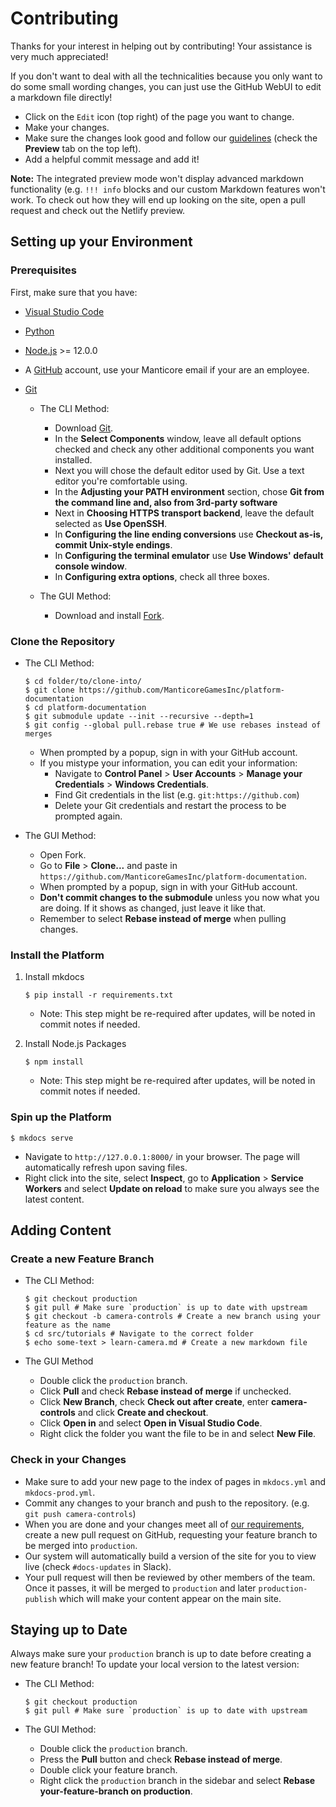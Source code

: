 # Contributing

Thanks for your interest in helping out by contributing! Your assistance is very much appreciated!

If you don't want to deal with all the technicalities because you only want to do some small wording changes, you can just use the GitHub WebUI to edit a markdown file directly!

- Click on the `Edit` icon (top right) of the page you want to change.
- Make your changes.
- Make sure the changes look good and follow our [guidelines](https://github.com/ManticoreGamesInc/platform-documentation/wiki/Documentation-Style-Guide) (check the **Preview** tab on the top left).
- Add a helpful commit message and add it!

**Note:** The integrated preview mode won't display advanced markdown functionality (e.g. `!!! info` blocks and our custom Markdown features won't work. To check out how they will end up looking on the site, open a pull request and check out the Netlify preview.

## Setting up your Environment

### Prerequisites

First, make sure that you have:

- [Visual Studio Code](https://github.com/ManticoreGamesInc/platform-documentation/wiki/Editor-Setup)
- [Python](https://www.microsoft.com/en-us/p/python-38/9mssztt1n39l)
- [Node.js](https://nodejs.org/en/download/) >= 12.0.0
- A [GitHub](https://github.com) account, use your Manticore email if your are an employee.
- [Git](https://git-scm.com/downloads)

    - The CLI Method:
        - Download [Git](https://git-scm.com/downloads).
        - In the **Select Components** window, leave all default options checked and check any other additional components you want installed.
        - Next you will chose the default editor used by Git. Use a text editor you're comfortable using.
        - In the **Adjusting your PATH environment** section, chose **Git from the command line and, also from 3rd-party software**
        - Next in **Choosing HTTPS transport backend**, leave the default selected as **Use OpenSSH**.
        - In **Configuring the line ending conversions** use **Checkout as-is, commit Unix-style endings**.
        - In **Configuring the terminal emulator** use **Use Windows' default console window**.
        - In **Configuring extra options**, check all three boxes.

    - The GUI Method:
        - Download and install [Fork](https://git-fork.com/).

### Clone the Repository

- The CLI Method:

    ```console
    $ cd folder/to/clone-into/
    $ git clone https://github.com/ManticoreGamesInc/platform-documentation
    $ cd platform-documentation
    $ git submodule update --init --recursive --depth=1
    $ git config --global pull.rebase true # We use rebases instead of merges
    ```

    - When prompted by a popup, sign in with your GitHub account.
    - If you mistype your information, you can edit your information:
        - Navigate to **Control Panel** > **User Accounts** > **Manage your Credentials** > **Windows Credentials**.
        - Find Git credentials in the list (e.g. `git:https://github.com`)
        - Delete your Git credentials and restart the process to be prompted again.

- The GUI Method:

    - Open Fork.
    - Go to **File** > **Clone...** and paste in `https://github.com/ManticoreGamesInc/platform-documentation`.
    - When prompted by a popup, sign in with your GitHub account.
    - **Don't commit changes to the submodule** unless you now what you are doing. If it shows as changed, just leave it like that.
    - Remember to select **Rebase instead of merge** when pulling changes.

### Install the Platform

1. Install mkdocs

    ```console
    $ pip install -r requirements.txt
    ```

    - Note: This step might be re-required after updates, will be noted in commit notes if needed.

2. Install Node.js Packages

    ```console
    $ npm install
    ```

    - Note: This step might be re-required after updates, will be noted in commit notes if needed.

### Spin up the Platform

```console
$ mkdocs serve
```

- Navigate to `http://127.0.0.1:8000/` in your browser. The page will automatically refresh upon saving files.
- Right click into the site, select **Inspect**, go to **Application** > **Service Workers** and select **Update on reload** to make sure you always see the latest content.

## Adding Content

### Create a new Feature Branch

- The CLI Method:

    ```console
    $ git checkout production
    $ git pull # Make sure `production` is up to date with upstream
    $ git checkout -b camera-controls # Create a new branch using your feature as the name
    $ cd src/tutorials # Navigate to the correct folder
    $ echo some-text > learn-camera.md # Create a new markdown file
    ```

- The GUI Method

    - Double click the `production` branch.
    - Click **Pull** and check **Rebase instead of merge** if unchecked.
    - Click **New Branch**, check **Check out after create**, enter **camera-controls** and click **Create and checkout**.
    - Click **Open in** and select **Open in Visual Studio Code**.
    - Right click the folder you want the file to be in and select **New File**.

### Check in your Changes

- Make sure to add your new page to the index of pages in `mkdocs.yml` and `mkdocs-prod.yml`.
- Commit any changes to your branch and push to the repository. (e.g. `git push camera-controls`)
- When you are done and your changes meet all of [our requirements](https://github.com/ManticoreGamesInc/platform-documentation/wiki/Documentation-Style-Guide), create a new pull request on GitHub, requesting your feature branch to be merged into `production`.
- Our system will automatically build a version of the site for you to view live (check `#docs-updates` in Slack).
- Your pull request will then be reviewed by other members of the team. Once it passes, it will be merged to `production` and later `production-publish` which will make your content appear on the main site.

## Staying up to Date

Always make sure your `production` branch is up to date before creating a new feature branch! To update your local version to the latest version:

- The CLI Method:

    ```console
    $ git checkout production
    $ git pull # Make sure `production` is up to date with upstream
    ```

- The GUI Method:

    - Double click the `production` branch.
    - Press the **Pull** button and check **Rebase instead of merge**.
    - Double click your feature branch.
    - Right click the `production` branch in the sidebar and select **Rebase your-feature-branch on production**.
